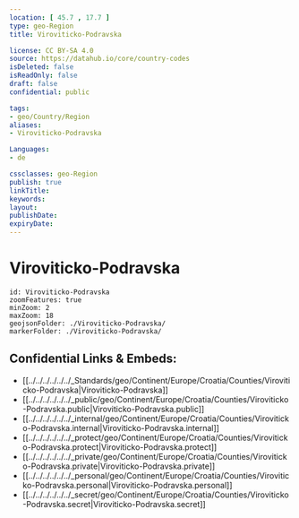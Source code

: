 ```yaml
---
location: [ 45.7 , 17.7 ] 
type: geo-Region
title: Viroviticko-Podravska

license: CC BY-SA 4.0
source: https://datahub.io/core/country-codes
isDeleted: false
isReadOnly: false
draft: false
confidential: public

tags:
- geo/Country/Region
aliases:
- Viroviticko-Podravska

Languages:
- de

cssclasses: geo-Region
publish: true
linkTitle: 
keywords: 
layout: 
publishDate: 
expiryDate: 
---
```


# Viroviticko-Podravska

```leaflet
id: Viroviticko-Podravska
zoomFeatures: true 
minZoom: 2 
maxZoom: 18
geojsonFolder: ./Viroviticko-Podravska/
markerFolder: ./Viroviticko-Podravska/
```


## Confidential Links & Embeds: 
- [[../../../../../../_Standards/geo/Continent/Europe/Croatia/Counties/Viroviticko-Podravska|Viroviticko-Podravska]] 
- [[../../../../../../_public/geo/Continent/Europe/Croatia/Counties/Viroviticko-Podravska.public|Viroviticko-Podravska.public]] 
- [[../../../../../../_internal/geo/Continent/Europe/Croatia/Counties/Viroviticko-Podravska.internal|Viroviticko-Podravska.internal]] 
- [[../../../../../../_protect/geo/Continent/Europe/Croatia/Counties/Viroviticko-Podravska.protect|Viroviticko-Podravska.protect]] 
- [[../../../../../../_private/geo/Continent/Europe/Croatia/Counties/Viroviticko-Podravska.private|Viroviticko-Podravska.private]] 
- [[../../../../../../_personal/geo/Continent/Europe/Croatia/Counties/Viroviticko-Podravska.personal|Viroviticko-Podravska.personal]] 
- [[../../../../../../_secret/geo/Continent/Europe/Croatia/Counties/Viroviticko-Podravska.secret|Viroviticko-Podravska.secret]] 

